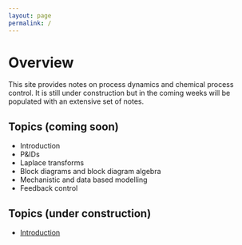 ```yaml
---
layout: page
permalink: /
---
```


# Overview

This site provides notes on process dynamics and chemical process control.
It is still under construction but in the coming weeks will be populated with an extensive set of notes.

## Topics (coming soon)

- Introduction
- P&IDs
- Laplace transforms
- Block diagrams and block diagram algebra
- Mechanistic and data based modelling
- Feedback control

## Topics (under construction)
- [Introduction](/introduction/)

